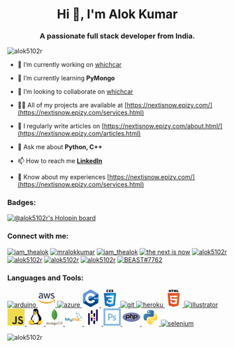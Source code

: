 <h1 align="center">Hi 👋, I'm Alok Kumar</h1>
<h3 align="center">A passionate full stack developer from India.</h3>

<p align="left"> <img src="https://komarev.com/ghpvc/?username=alok5102r&label=Profile%20views&color=0e75b6&style=flat" alt="alok5102r" /> </p>

- 🔭 I’m currently working on [whichcar](https://github.com/Alok5102R/whichcar)

- 🌱 I’m currently learning **PyMongo**

- 👯 I’m looking to collaborate on [whichcar](https://github.com/Alok5102R/whichcar)

- 👨‍💻 All of my projects are available at [https://nextisnow.epizy.com/](https://nextisnow.epizy.com/services.html)

- 📝 I regularly write articles on [https://nextisnow.epizy.com/about.html/](https://nextisnow.epizy.com/articles.html)

- 💬 Ask me about **Python, C++**

- 📫 How to reach me [**LinkedIn**](https://linkedin.com/in/mralokkumar)

- 📄 Know about my experiences [https://nextisnow.epizy.com/](https://nextisnow.epizy.com/services.html)

### Badges:
[![@alok5102r's Holopin board](https://holopin.me/alok5102r)](https://holopin.io/@alok5102r)

<h3 align="left">Connect with me:</h3>
<p align="left">
<a href="https://twitter.com/iam_thealok" target="blank"><img align="center" src="https://raw.githubusercontent.com/rahuldkjain/github-profile-readme-generator/master/src/images/icons/Social/twitter.svg" alt="iam_thealok" height="30" width="40" /></a>
<a href="https://linkedin.com/in/mralokkumar" target="blank"><img align="center" src="https://raw.githubusercontent.com/rahuldkjain/github-profile-readme-generator/master/src/images/icons/Social/linked-in-alt.svg" alt="mralokkumar" height="30" width="40" /></a>
<a href="https://instagram.com/iam_thealok" target="blank"><img align="center" src="https://raw.githubusercontent.com/rahuldkjain/github-profile-readme-generator/master/src/images/icons/Social/instagram.svg" alt="iam_thealok" height="30" width="40" /></a>
<a href="https://www.youtube.com/channel/UCEgt5P_zbKM-z_CwDp5GY6Q" target="blank"><img align="center" src="https://raw.githubusercontent.com/rahuldkjain/github-profile-readme-generator/master/src/images/icons/Social/youtube.svg" alt="the next is now" height="30" width="40" /></a>
<a href="https://www.codechef.com/users/alok5102r" target="blank"><img align="center" src="https://cdn.jsdelivr.net/npm/simple-icons@3.1.0/icons/codechef.svg" alt="alok5102r" height="30" width="40" /></a>
<a href="https://www.hackerrank.com/alok5102r" target="blank"><img align="center" src="https://raw.githubusercontent.com/rahuldkjain/github-profile-readme-generator/master/src/images/icons/Social/hackerrank.svg" alt="alok5102r" height="30" width="40" /></a>
<a href="https://www.leetcode.com/alok5102r" target="blank"><img align="center" src="https://raw.githubusercontent.com/rahuldkjain/github-profile-readme-generator/master/src/images/icons/Social/leet-code.svg" alt="alok5102r" height="30" width="40" /></a>
<a href="https://www.hackerearth.com/alok5102r" target="blank"><img align="center" src="https://raw.githubusercontent.com/rahuldkjain/github-profile-readme-generator/master/src/images/icons/Social/hackerearth.svg" alt="alok5102r" height="30" width="40" /></a>
<a href="https://discord.gg/BEAST#7762" target="blank"><img align="center" src="https://raw.githubusercontent.com/rahuldkjain/github-profile-readme-generator/master/src/images/icons/Social/discord.svg" alt="BEAST#7762" height="30" width="40" /></a>
</p>

<h3 align="left">Languages and Tools:</h3>
<p align="left"> <a href="https://www.arduino.cc/" target="_blank" rel="noreferrer"> <img src="https://cdn.worldvectorlogo.com/logos/arduino-1.svg" alt="arduino" width="40" height="40"/> </a> <a href="https://aws.amazon.com" target="_blank" rel="noreferrer"> <img src="https://raw.githubusercontent.com/devicons/devicon/master/icons/amazonwebservices/amazonwebservices-original-wordmark.svg" alt="aws" width="40" height="40"/> </a> <a href="https://azure.microsoft.com/en-in/" target="_blank" rel="noreferrer"> <img src="https://www.vectorlogo.zone/logos/microsoft_azure/microsoft_azure-icon.svg" alt="azure" width="40" height="40"/> </a> <a href="https://www.w3schools.com/cpp/" target="_blank" rel="noreferrer"> <img src="https://raw.githubusercontent.com/devicons/devicon/master/icons/cplusplus/cplusplus-original.svg" alt="cplusplus" width="40" height="40"/> </a> <a href="https://www.w3schools.com/css/" target="_blank" rel="noreferrer"> <img src="https://raw.githubusercontent.com/devicons/devicon/master/icons/css3/css3-original-wordmark.svg" alt="css3" width="40" height="40"/> </a> <a href="https://git-scm.com/" target="_blank" rel="noreferrer"> <img src="https://www.vectorlogo.zone/logos/git-scm/git-scm-icon.svg" alt="git" width="40" height="40"/> </a> <a href="https://heroku.com" target="_blank" rel="noreferrer"> <img src="https://www.vectorlogo.zone/logos/heroku/heroku-icon.svg" alt="heroku" width="40" height="40"/> </a> <a href="https://www.w3.org/html/" target="_blank" rel="noreferrer"> <img src="https://raw.githubusercontent.com/devicons/devicon/master/icons/html5/html5-original-wordmark.svg" alt="html5" width="40" height="40"/> </a> <a href="https://www.adobe.com/in/products/illustrator.html" target="_blank" rel="noreferrer"> <img src="https://www.vectorlogo.zone/logos/adobe_illustrator/adobe_illustrator-icon.svg" alt="illustrator" width="40" height="40"/> </a> <a href="https://developer.mozilla.org/en-US/docs/Web/JavaScript" target="_blank" rel="noreferrer"> <img src="https://raw.githubusercontent.com/devicons/devicon/master/icons/javascript/javascript-original.svg" alt="javascript" width="40" height="40"/> </a> <a href="https://www.linux.org/" target="_blank" rel="noreferrer"> <img src="https://raw.githubusercontent.com/devicons/devicon/master/icons/linux/linux-original.svg" alt="linux" width="40" height="40"/> </a> <a href="https://www.mongodb.com/" target="_blank" rel="noreferrer"> <img src="https://raw.githubusercontent.com/devicons/devicon/master/icons/mongodb/mongodb-original-wordmark.svg" alt="mongodb" width="40" height="40"/> </a> <a href="https://www.mysql.com/" target="_blank" rel="noreferrer"> <img src="https://raw.githubusercontent.com/devicons/devicon/master/icons/mysql/mysql-original-wordmark.svg" alt="mysql" width="40" height="40"/> </a> <a href="https://pandas.pydata.org/" target="_blank" rel="noreferrer"> <img src="https://raw.githubusercontent.com/devicons/devicon/2ae2a900d2f041da66e950e4d48052658d850630/icons/pandas/pandas-original.svg" alt="pandas" width="40" height="40"/> </a> <a href="https://www.photoshop.com/en" target="_blank" rel="noreferrer"> <img src="https://raw.githubusercontent.com/devicons/devicon/master/icons/photoshop/photoshop-line.svg" alt="photoshop" width="40" height="40"/> </a> <a href="https://www.php.net" target="_blank" rel="noreferrer"> <img src="https://raw.githubusercontent.com/devicons/devicon/master/icons/php/php-original.svg" alt="php" width="40" height="40"/> </a> <a href="https://www.python.org" target="_blank" rel="noreferrer"> <img src="https://raw.githubusercontent.com/devicons/devicon/master/icons/python/python-original.svg" alt="python" width="40" height="40"/> </a> <a href="https://www.selenium.dev" target="_blank" rel="noreferrer"> <img src="https://raw.githubusercontent.com/detain/svg-logos/780f25886640cef088af994181646db2f6b1a3f8/svg/selenium-logo.svg" alt="selenium" width="40" height="40"/> </a> </p>

<p><img align="center" src="https://github-readme-streak-stats.herokuapp.com/?user=alok5102r&" alt="alok5102r" /></p>
